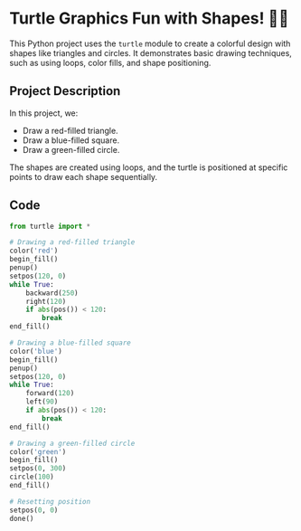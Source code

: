 # Turtle Graphics Fun with Shapes! 🐢🎨

This Python project uses the `turtle` module to create a colorful design with shapes like triangles and circles. It demonstrates basic drawing techniques, such as using loops, color fills, and shape positioning.

## Project Description

In this project, we:
- Draw a red-filled triangle. 
- Draw a blue-filled square.
- Draw a green-filled circle.
 
The shapes are created using loops, and the turtle is positioned at specific points to draw each shape sequentially. 
 
## Code

```python
from turtle import *

# Drawing a red-filled triangle
color('red')
begin_fill()
penup()
setpos(120, 0)
while True:
    backward(250)
    right(120)
    if abs(pos()) < 120:
        break
end_fill()

# Drawing a blue-filled square
color('blue')
begin_fill()
penup()
setpos(120, 0)
while True:
    forward(120)
    left(90)
    if abs(pos()) < 120:
        break
end_fill()

# Drawing a green-filled circle
color('green')
begin_fill()
setpos(0, 300)
circle(100)
end_fill()

# Resetting position
setpos(0, 0)
done()
